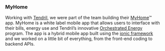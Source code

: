 
### MyHome

Working with [Tendril][1], we were part of the team building their [MyHome][2]™ app. MyHome is a white label mobile app that allows users to interface with their bills, energy use and Tendril’s innovative [Orchestrated Energy][3] program. The app is a hybrid mobile app built using the [ionic framework][4] and we worked on a little bit of everything, from the front-end coding to backend APIs.  

[1]: https://www.tendrilinc.com
[2]: https://www.tendrilinc.com/solutions/solutions-for-utilities-and-retailers/my-home
[3]: https://www.tendrilinc.com/solutions/solutions-for-utilities-and-retailers/orchestrated-energy
[4]: http://ionicframework.com